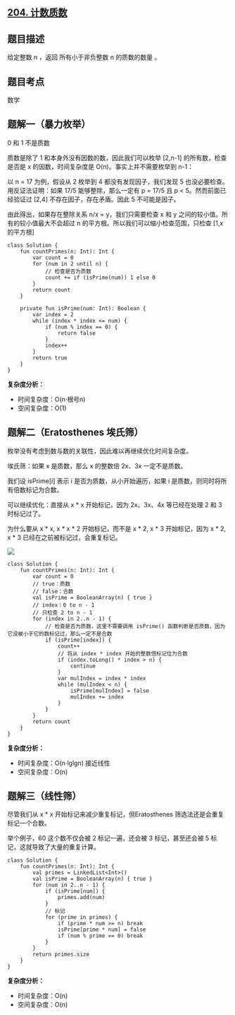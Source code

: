 ## [204. 计数质数](https://leetcode.cn/problems/count-primes/description/)

## 题目描述

给定整数 n ，返回 所有小于非负整数 n 的质数的数量 。

## 题目考点

数学

## 题解一（暴力枚举）

0 和 1 不是质数

质数是除了 1 和本身外没有因数的数，因此我们可以枚举 [2,n-1] 的所有数，检查是否是 x 的因数，时间复杂度是 O(n)。事实上并不需要枚举到 n-1：

以 n = 17 为例，假设从 2 枚举到 4 都没有发现因子，我们发现 5 也没必要检查。用反证法证明：如果 17/5 能够整除，那么一定有 p = 17/5 且 p < 5。然而前面已经验证过 [2,4] 不存在因子，存在矛盾。因此 5 不可能是因子。

由此得出，如果存在整除关系 n/x = y，我们只需要检查 x 和 y 之间的较小值。所有的较小值最大不会超过 n 的平方根。所以我们可以缩小检查范围，只检查 [1,x 的平方根]

```
class Solution {
    fun countPrimes(n: Int): Int {
        var count = 0
        for (num in 2 until n) {
            // 检查是否为质数
            count += if (isPrime(num)) 1 else 0
        }
        return count
    }

    private fun isPrime(num: Int): Boolean {
        var index = 2
        while (index * index <= num) {
            if (num % index == 0) {
                return false
            }
            index++
        }
        return true
    }
}
```

**复杂度分析：**

- 时间复杂度：O(n·根号n)
- 空间复杂度：O(1) 

## 题解二（Eratosthenes 埃氏筛）

枚举没有考虑到数与数的关联性，因此难以再继续优化时间复杂度。

埃氏筛：如果 x 是质数，那么 x 的整数倍 2x、3x 一定不是质数。

我们设 isPrime[i] 表示 i 是否为质数，从小开始遍历，如果 i 是质数，则同时将所有倍数标记为合数。

可以继续优化：直接从 x * x 开始标记，因为 2x、3x、4x 等已经在处理 2 和 3 时标记过了。

为什么要从 x * x, x * x * 2 开始标记，而不是 x * 2, x * 3 开始标记，因为 x * 2, x * 3 已经在之前被标记过，会重复标记。

![](https://user-images.githubusercontent.com/25008934/222948080-9f2f160f-ca85-4802-a53d-c5230a9bfc11.gif)

```
class Solution {
    fun countPrimes(n: Int): Int {
        var count = 0
        // true：质数
        // false：合数
        val isPrime = BooleanArray(n) { true }
        // index：0 to n - 1
        // 只检查 2 to n - 1
        for (index in 2..n - 1) {
            // 检查是否为质数，这里不需要调用 isPrime() 函数判断是否质数，因为它没被小于它的数标记过，那么一定不是合数
            if (isPrime[index]) {
                count++
                // 将从 index * index 开始的整数倍标记位为合数
                if (index.toLong() * index > n) {
                    continue
                }
                var mulIndex = index * index
                while (mulIndex < n) {
                    isPrime[mulIndex] = false
                    mulIndex += index
                }
            }
        }
        return count
    }
}
```

**复杂度分析：**

- 时间复杂度：O(n·lglgn) 接近线性
- 空间复杂度：O(n) 

## 题解三（线性筛）

尽管我们从 x * x 开始标记来减少重复标记，但Eratosthenes 筛选法还是会重复标记一个合数。

举个例子，60 这个数不仅会被 2 标记一遍，还会被 3 标记，甚至还会被 5 标记，这就导致了大量的重复计算。

```
class Solution {
    fun countPrimes(n: Int): Int {
        val primes = LinkedList<Int>()
        val isPrime = BooleanArray(n) { true }
        for (num in 2..n - 1) {
            if (isPrime[num]) {
                primes.add(num)
            }
            // 标记
            for (prime in primes) {
                if (prime * num >= n) break
                isPrime[prime * num] = false
                if (num % prime == 0) break
            }
        }
        return primes.size
    }
}
```

**复杂度分析：**

- 时间复杂度：O(n)
- 空间复杂度：O(n) 
